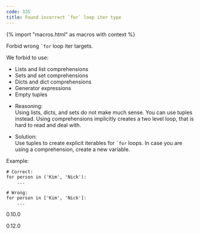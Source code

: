 ```yaml
---
code: 335
title: Found incorrect `for` loop iter type
---
```


{% import "macros.html" as macros with context %}

Forbid wrong `` `for `` loop iter targets.

We forbid to use:

  - Lists and list comprehensions
  - Sets and set comprehensions
  - Dicts and dict comprehensions
  - Generator expressions
  - Empty tuples

<!-- end list -->

  - Reasoning:  
    Using lists, dicts, and sets do not make much sense. You can use
    tuples instead. Using comprehensions implicitly creates a two level
    loop, that is hard to read and deal with.

  - Solution:  
    Use tuples to create explicit iterables for `` `for `` loops. In
    case you are using a comprehension, create a new variable.

Example:

    # Correct:
    for person in ('Kim', 'Nick'):
        ...
    
    # Wrong:
    for person in ['Kim', 'Nick']:
        ...

<div class="versionadded">

0.10.0

</div>

<div class="versionchanged">

0.12.0

</div>